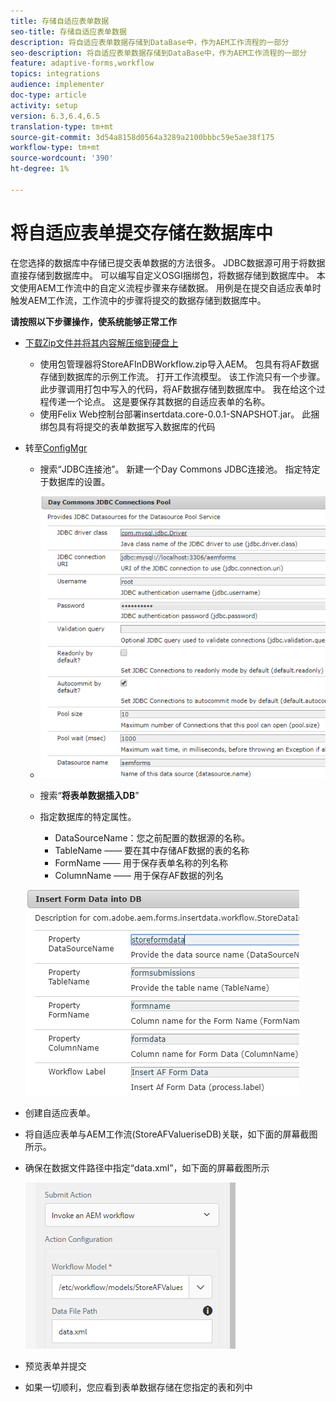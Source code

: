 ```yaml
---
title: 存储自适应表单数据
seo-title: 存储自适应表单数据
description: 将自适应表单数据存储到DataBase中，作为AEM工作流程的一部分
seo-description: 将自适应表单数据存储到DataBase中，作为AEM工作流程的一部分
feature: adaptive-forms,workflow
topics: integrations
audience: implementer
doc-type: article
activity: setup
version: 6.3,6.4,6.5
translation-type: tm+mt
source-git-commit: 3d54a8158d0564a3289a2100bbbc59e5ae38f175
workflow-type: tm+mt
source-wordcount: '390'
ht-degree: 1%

---
```



# 将自适应表单提交存储在数据库中

在您选择的数据库中存储已提交表单数据的方法很多。 JDBC数据源可用于将数据直接存储到数据库中。 可以编写自定义OSGI捆绑包，将数据存储到数据库中。 本文使用AEM工作流中的自定义流程步骤来存储数据。
用例是在提交自适应表单时触发AEM工作流，工作流中的步骤将提交的数据存储到数据库中。

**请按照以下步骤操作，使系统能够正常工作**

* [下载Zip文件并将其内容解压缩到硬盘上](assets/storeafdataindb.zip)

   * 使用包管理器将StoreAFInDBWorkflow.zip导入AEM。 包具有将AF数据存储到数据库的示例工作流。 打开工作流模型。 该工作流只有一个步骤。 此步骤调用打包中写入的代码，将AF数据存储到数据库中。 我在给这个过程传递一个论点。 这是要保存其数据的自适应表单的名称。
   * 使用Felix Web控制台部署insertdata.core-0.0.1-SNAPSHOT.jar。 此捆绑包具有将提交的表单数据写入数据库的代码

* 转至[ConfigMgr](http://localhost:4502/system/console/configMgr)

   * 搜索“JDBC连接池”。 新建一个Day Commons JDBC连接池。 指定特定于数据库的设置。

   * ![jdbc连接池](assets/jdbc-connection-pool.png)
   * 搜索“**将表单数据插入DB**”
   * 指定数据库的特定属性。
      * DataSourceName：您之前配置的数据源的名称。
      * TableName —— 要在其中存储AF数据的表的名称
      * FormName —— 用于保存表单名称的列名称
      * ColumnName —— 用于保存AF数据的列名

   ![插入数据](assets/insertdata.PNG)

* 创建自适应表单。

* 将自适应表单与AEM工作流(StoreAFValueriseDB)关联，如下面的屏幕截图所示。

* 确保在数据文件路径中指定“data.xml”，如下面的屏幕截图所示

   ![提交](assets/submissionafforms.png)

* 预览表单并提交

* 如果一切顺利，您应看到表单数据存储在您指定的表和列中



